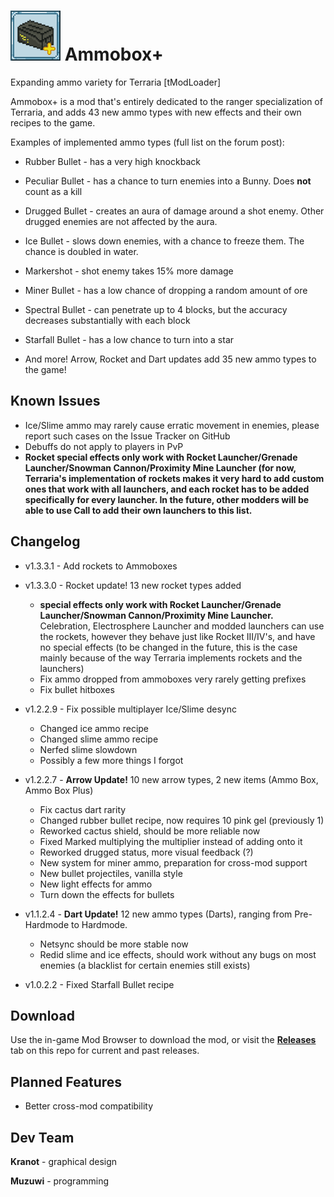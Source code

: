 [icon]: https://raw.githubusercontent.com/Muzuwi/AmmoboxPlus/master/icon.png

# ![icon] Ammobox+
Expanding ammo variety for Terraria [tModLoader]

Ammobox+ is a mod that's entirely dedicated to the ranger specialization of Terraria, and adds 43 new ammo types with new effects and their own recipes to the game.

Examples of implemented ammo types (full list on the forum post):

- Rubber Bullet - has a very high knockback
- Peculiar Bullet - has a chance to turn enemies into a Bunny. Does **not** count as a kill
- Drugged Bullet - creates an aura of damage around a shot enemy. Other drugged enemies are not affected by the aura.
- Ice Bullet - slows down enemies, with a chance to freeze them. The chance is doubled in water.
- Markershot - shot enemy takes 15% more damage
- Miner Bullet - has a low chance of dropping a random amount of ore
- Spectral Bullet - can penetrate up to 4 blocks, but the accuracy decreases substantially with each block
- Starfall Bullet - has a low chance to turn into a star

- And more! Arrow, Rocket and Dart updates add 35 new ammo types to the game!

## Known Issues
- Ice/Slime ammo may rarely cause erratic movement in enemies, please report such cases on the Issue Tracker on GitHub
- Debuffs do not apply to players in PvP
- **Rocket special effects only work with Rocket Launcher/Grenade Launcher/Snowman Cannon/Proximity Mine Launcher (for now, Terraria's implementation of rockets makes it very hard to add custom ones that work with all launchers, and each rocket has to be added specifically for every launcher. In the future, other modders will be able to use Call to add their own launchers to this list.**

## Changelog
- v1.3.3.1 - Add rockets to Ammoboxes

- v1.3.3.0 - Rocket update! 13 new rocket types added 

	* **special effects only work with Rocket Launcher/Grenade Launcher/Snowman Cannon/Proximity Mine Launcher.** Celebration, Electrosphere Launcher and modded launchers can use the rockets, however they behave just like Rocket III/IV's, and have no special effects (to be changed in the future, this is the case mainly because of the way Terraria implements rockets and the launchers) 
	* Fix ammo dropped from ammoboxes very rarely getting prefixes
	* Fix bullet hitboxes

- v1.2.2.9 - Fix possible multiplayer Ice/Slime desync
	* Changed ice ammo recipe
	* Changed slime ammo recipe
	* Nerfed slime slowdown
	* Possibly a few more things I forgot


- v1.2.2.7 - **Arrow Update!** 10 new arrow types, 2 new items (Ammo Box, Ammo Box Plus)
	* Fix cactus dart rarity
	* Changed rubber bullet recipe, now requires 10 pink gel (previously 1)
	* Reworked cactus shield, should be more reliable now
	* Fixed Marked multiplying the multiplier instead of adding onto it
	* Reworked drugged status, more visual feedback (?)
	* New system for miner ammo, preparation for cross-mod support
	* New bullet projectiles, vanilla style
	* New light effects for ammo
	* Turn down the effects for bullets

- v1.1.2.4 - **Dart Update!** 12 new ammo types (Darts), ranging from Pre-Hardmode to Hardmode.
	* Netsync should be more stable now
	* Redid slime and ice effects, should work without any bugs on most enemies (a blacklist for certain enemies still exists)
- v1.0.2.2 - Fixed Starfall Bullet recipe

## Download

  Use the in-game Mod Browser to download the mod, or visit the **[Releases](https://github.com/Muzuwi/AmmoboxPlus/releases)** tab on this repo for current and past releases. 

## Planned Features
- Better cross-mod compatibility

## Dev Team

   **Kranot** - graphical design
   
   **Muzuwi** - programming
